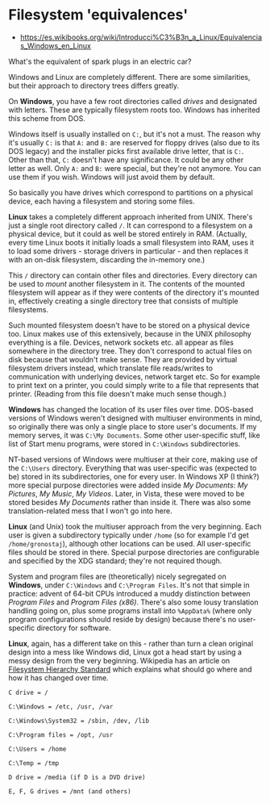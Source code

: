 # Filesystem 'equivalences'


- <https://es.wikibooks.org/wiki/Introducci%C3%B3n_a_Linux/Equivalencias_Windows_en_Linux>


What's the equivalent of spark plugs in an electric car?

Windows and Linux are completely different. There are some similarities, but their approach to directory trees differs greatly.

On **Windows**, you have a few root directories called _drives_ and designated with letters. These are typically filesystem roots too. Windows has inherited this scheme from DOS.

Windows itself is usually installed on `C:`, but it's not a must. The reason why it's usually `C:` is that `A:` and `B:` are reserved for floppy drives (also due to its DOS legacy) and the installer picks first available drive letter, that is `C:`. Other than that, `C:` doesn't have any significance. It could be any other letter as well. Only `A:` and `B:` were special, but they're not anymore. You can use them if you wish. Windows will just avoid them by default.

So basically you have drives which correspond to partitions on a physical device, each having a filesystem and storing some files.

**Linux** takes a completely different approach inherited from UNIX. There's just a single root directory called `/`. It can correspond to a filesystem on a physical device, but it could as well be stored entirely in RAM. (Actually, every time Linux boots it initially loads a small filesystem into RAM, uses it to load some drivers - storage drivers in particular - and then replaces it with an on-disk filesystem, discarding the in-memory one.)

This `/` directory can contain other files and directories. Every directory can be used to _mount_ another filesystem in it. The contents of the mounted filesystem will appear as if they were contents of the directory it's mounted in, effectively creating a single directory tree that consists of multiple filesystems.

Such mounted filesystem doesn't have to be stored on a physical device too. Linux makes use of this extensively, because in the UNIX philosophy everything is a file. Devices, network sockets etc. all appear as files somewhere in the directory tree. They don't correspond to actual files on disk because that wouldn't make sense. They are provided by virtual filesystem drivers instead, which translate file reads/writes to communication with underlying devices, network target etc. So for example to print text on a printer, you could simply write to a file that represents that printer. (Reading from this file doesn't make much sense though.)

**Windows** has changed the location of its user files over time. DOS-based versions of Windows weren't designed with multiuser environments in mind, so originally there was only a single place to store user's documents. If my memory serves, it was `C:\My Documents`. Some other user-specific stuff, like list of Start menu programs, were stored in `C:\Windows` subdirectories.

NT-based versions of Windows were multiuser at their core, making use of the `C:\Users` directory. Everything that was user-specific was (expected to be) stored in its subdirectories, one for every user. In Windows XP (I think?) more special purpose directories were added inside _My Documents_: _My Pictures_, _My Music_, _My Videos_. Later, in Vista, these were moved to be stored besides _My Documents_ rather than inside it. There was also some translation-related mess that I won't go into here.

**Linux** (and Unix) took the multiuser approach from the very beginning. Each user is given a subdirectory typically under `/home` (so for example I'd get `/home/gronostaj`), although other locations can be used. All user-specific files should be stored in there. Special purpose directories are configurable and specified by the XDG standard; they're not required though.

System and program files are (theoretically) nicely segregated on **Windows**, under `C:\Windows` and `C:\Program Files`. It's not that simple in practice: advent of 64-bit CPUs introduced a muddy distinction between _Program Files_ and _Program Files (x86)_. There's also some lousy translation handling going on, plus some programs install into `%AppData%` (where only program configurations should reside by design) because there's no user-specific directory for software.

**Linux**, again, has a different take on this - rather than turn a clean original design into a mess like Windows did, Linux got a head start by using a messy design from the very beginning. Wikipedia has an article on [Filesystem Hierarchy Standard](https://en.wikipedia.org/wiki/Filesystem_Hierarchy_Standard) which explains what should go where and how it has changed over time.













```
C drive = /

C:\Windows = /etc, /usr, /var

C:\Windows\System32 = /sbin, /dev, /lib

C:\Program files = /opt, /usr

C:\Users = /home

C:\Temp = /tmp

D drive = /media (if D is a DVD drive)

E, F, G drives = /mnt (and others)

```




